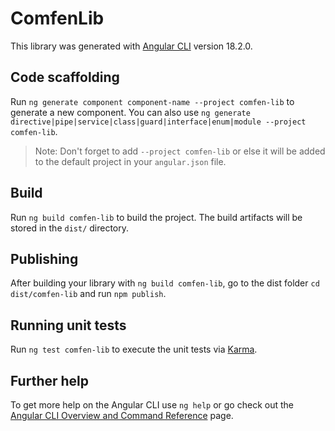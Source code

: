 # ComfenLib

This library was generated with [Angular CLI](https://github.com/angular/angular-cli) version 18.2.0.

## Code scaffolding

Run `ng generate component component-name --project comfen-lib` to generate a new component. You can also use `ng generate directive|pipe|service|class|guard|interface|enum|module --project comfen-lib`.
> Note: Don't forget to add `--project comfen-lib` or else it will be added to the default project in your `angular.json` file. 

## Build

Run `ng build comfen-lib` to build the project. The build artifacts will be stored in the `dist/` directory.

## Publishing

After building your library with `ng build comfen-lib`, go to the dist folder `cd dist/comfen-lib` and run `npm publish`.

## Running unit tests

Run `ng test comfen-lib` to execute the unit tests via [Karma](https://karma-runner.github.io).

## Further help

To get more help on the Angular CLI use `ng help` or go check out the [Angular CLI Overview and Command Reference](https://angular.dev/tools/cli) page.

